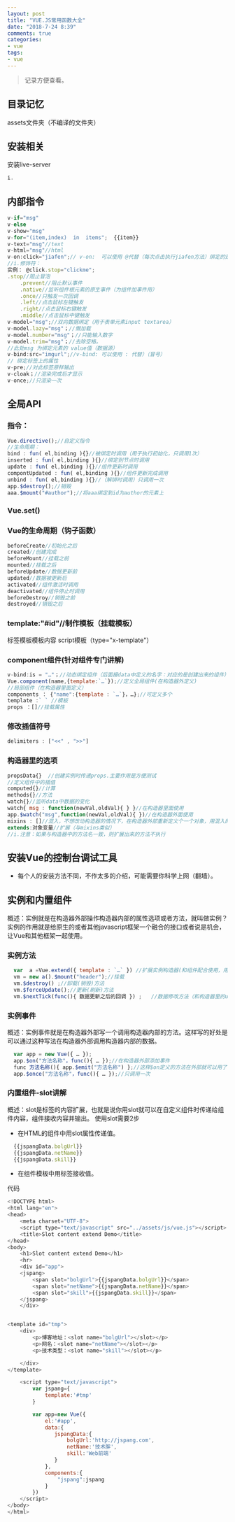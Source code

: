 ```yaml
---
layout: post
title: "VUE.JS常用函数大全"
date: "2018-7-24 8:39"
comments: true
categories:
- vue
tags:
- vue
---
```


> 记录方便查看。

## 目录记忆
assets文件夹（不编译的文件夹）

## 安装相关
安装live-server
```javascript
i.
```

## 内部指令
```javascript
v-if="msg"
v-else
v-show="msg"
v-for="(item,index)  in  items";  {{item}}
v-text="msg"//text
v-html="msg"//html
v-on:click="jiafen";// v-on:  可以使用 @代替（每次点击执行jiafen方法）绑定的是监听事件。
//i.修饰符：
实例： @click.stop="clickme";
.stop//阻止冒泡
    .prevent//阻止默认事件
    .native//监听组件根元素的原生事件（为组件加事件用）
    .once//只触发一次回调
    .left//点击鼠标左键触发
    .right//点击鼠标右键触发
    .middle//点击鼠标中键触发
v-model="msg";//双向数据绑定（用于表单元素input textarea）
v-model.lazy="msg"；//懒加载
v-model.number="msg"；//只能输入数字
v-model.trim="msg"；//去除空格。
//此处msg 为绑定元素的 value值（数据源）
v-bind:src="imgurl";//v-bind: 可以使用 : 代替）（冒号）
// 绑定标签上的属性
v-pre;//对此标签原样输出
v-cloak；//渲染完成后才显示
v-once;//只渲染一次
```

## 全局API
### 指令：
```javascript
Vue.directive();//自定义指令
//生命周期：
bind : fun( el,binding ){}//被绑定时调用（用于执行初始化，只调用1次）
inserted : fun( el,binding ){}//绑定到节点时调用
update : fun( el,binding ){}//组件更新时调用
compontUpdated : fun( el,binding ){}//组件更新完成调用
unbind : fun( el,binding ){}//（解绑时调用）只调用一次
app.$destroy();//销毁
aaa.$mount("#author");//将aaa绑定到id为author的元素上
```
### Vue.set()

###  Vue的生命周期（钩子函数）
```javascript
beforeCreate//初始化之后
created//创建完成
beforeMount//挂载之前
mounted//挂载之后
beforeUpdate//数据更新前
updated//数据被更新后
activated//组件激活时调用
deactivated//组件停止时调用
beforeDestroy//销毁之前
destroyed//销毁之后
```

###  template:"#id"//制作模板（挂载模板）
标签模板模板内容  script模板（type="x-template"）


###  component组件(针对组件专门讲解)
```javascript
v-bind:is = "…"；//动态绑定组件（后面接data中定义的名字：对应的是创建出来的组件）
Vue.component(name,{template:`…`});//定义全局组件(在构造器外定义)
//局部组件（在构造器里面定义）
components ： {"name":{template : `…`}，…};//可定义多个
template :` ` //模板
props ：[]//挂载属性
```

###  修改插值符号
```javascript
delimiters : ["<<" , ">>"]
```

###  构造器里的选项
```javascript
propsData{}  //创建实例时传递props.主要作用是方便测试
//定义组件中的插值
computed{}//计算
methods{}//方法
watch{}//监听data中数据的变化
watch{ msg : function(newVal,oldVal){ } }//在构造器里面使用
app.$watch("msg",function(newVal,oldVal){ })//在构造器外面使用
mixins : []//混入，不想改动构造器的情况下，在构造器外部重新定义个一个对象，用混入的方式插入执行
extends:对象变量//扩展（与mixins类似）
//i.注意：如果与构造器中的方法名一致，则扩展出来的方法不执行
```

##  安装Vue的控制台调试工具
- 每个人的安装方法不同，不作太多的介绍，可能需要你科学上网（翻墙）。

##  实例和内置组件
概述：实例就是在构造器外部操作构造器内部的属性选项或者方法，就叫做实例？实例的作用就是给原生的或者其他javascript框架一个融合的接口或者说是机会，让Vue和其他框架一起使用。
### 实例方法
```javascript
  var  a =Vue.extend({ template : `…` }) //扩展实例构造器(和组件配合使用，用于复用某一模块代码)
  vm = new a().$mount("header");//挂载
  vm.$destroy() ;//卸载(销毁)方法
  vm.$forceUpdate();//更新(刷新)方法
  vm.$nextTick(func(){ 数据更新之后的回调 }) ;   //数据修改方法（和构造器里的update生命周期很像）
```
### 实例事件
概述：实例事件就是在构造器外部写一个调用构造器内部的方法。这样写的好处是可以通过这种写法在构造器外部调用构造器内部的数据。
```javascript
  var app = new Vue({ … });
  app.$on("方法名称"，func(){ … });//在构造器外部添加事件
  func 方法名称(){ app.$emit("方法名称") };//这样$on定义的方法在外部就可以用了
  app.$once("方法名称"，func(){ … });//只调用一次
```
### 内置组件-slot讲解
概述：slot是标签的内容扩展，也就是说你用slot就可以在自定义组件时传递给组件内容，组件接收内容并输出。
使用slot需要2步
- 在HTML的组件中用slot属性传递值。
```javascript
  {{jspangData.bolgUrl}}
  {{jspangData.netName}}
  {{jspangData.skill}}
```
- 在组件模板中用标签接收值。

代码
```javascript
<!DOCTYPE html>
<html lang="en">
<head>
    <meta charset="UTF-8">
    <script type="text/javascript" src="../assets/js/vue.js"></script>
    <title>Slot content extend Demo</title>
</head>
<body>
    <h1>Slot content extend Demo</h1>
    <hr>
    <div id="app">
    <jspang>
        <span slot="bolgUrl">{{jspangData.bolgUrl}}</span>
        <span slot="netName">{{jspangData.netName}}</span>
        <span slot="skill">{{jspangData.skill}}</span>
    </jspang>
    </div>


<template id="tmp">
    <div>
        <p>博客地址：<slot name="bolgUrl"></slot></p>
        <p>网名：<slot name="netName"></slot></p>
        <p>技术类型：<slot name="skill"></slot></p>

    </div>
</template>

    <script type="text/javascript">
        var jspang={
            template:'#tmp'
        }

        var app=new Vue({
            el:'#app',
            data:{
               jspangData:{
                   bolgUrl:'http://jspang.com',
                   netName:'技术胖',
                   skill:'Web前端'
               }
            },
            components:{
                "jspang":jspang
            }
        })
    </script>
</body>
</html>
```
